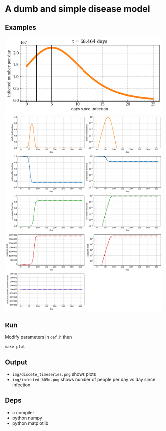 # A dumb and simple disease model

## Examples
![Example Image](example.png)
![Example Image](example2.png)

## Run
Modify parameters in `def.h` then
```
make plot
```

## Output
* `img/discete_timeseries.png` shows plots
* `img/infected_%05d.png` shows number of people per day vs day since infection

## Deps
* c compiler
* python numpy
* python matplotlib
